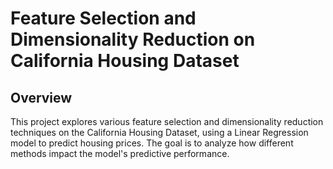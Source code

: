 # Feature Selection and Dimensionality Reduction on California Housing Dataset

## Overview
This project explores various feature selection and dimensionality reduction techniques on the California Housing Dataset, using a Linear Regression model to predict housing prices. The goal is to analyze how different methods impact the model's predictive performance.
